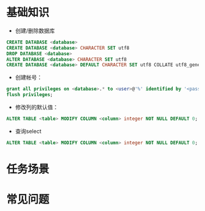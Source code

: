 # 基础知识
* 创建/删除数据库
```sql
CREATE DATABASE <database>
CREATE DATABASE <database> CHARACTER SET utf8
DROP DATABASE <database>
ALTER DATABASE <database> CHARACTER SET utf8
CREATE DATABASE <database> DEFAULT CHARACTER SET utf8 COLLATE utf8_general_ci;
```

* 创建帐号：
```sql
grant all privileges on <database>.* to <user>@'%' identified by '<password>';
flush privileges;
```

* 修改列的默认值：
```sql
ALTER TABLE <table> MODIFY COLUMN <column> integer NOT NULL DEFAULT 0;
```

* 查询select
```sql
ALTER TABLE <table> MODIFY COLUMN <column> integer NOT NULL DEFAULT 0;
```



# 任务场景


# 常见问题